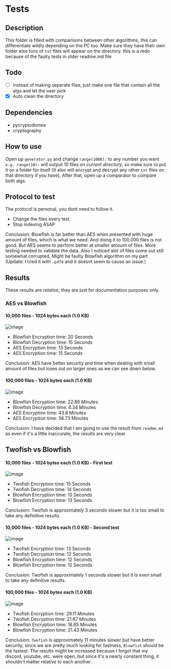 # Tests

## Description
This folder is filled with comparisons between other algorithms, this can differentiate wildly depending on the PC too. Make sure they have their own folder else tons of `txt` files will appear on the directory. this is a redo because of the faulty tests in older readme.md file

## Todo
- [ ] instead of making seperate files, just make one file that contain all the algs and let the user pick
- [X] Auto clean the directory

## Dependencies
- pycryptodomex
- cryptography

## How to use
Open up `generator.py` and change `range(1000):` to any number you want `e.g. range(10):` will output 10 files on *current directory*, so make sure to put it on a folder for itself (It also will encrypt and decrypt any other `txt` files on that directory if you have). After that, open up a comparator to compare both algs.

## Protocol to test
The protocol is personal, you dont need to follow it.
- Change the files every test
- Stop indexing ASAP

Conclusion: Blowfish is far better than AES when presented with huge amount of files, which is what we need. And doing it to 100,000 files is not good. But AES seems to perform better at smaller amount of files. More testing needed to validate the data. Also I noticed alot of files come out still somewhat corrupted, Might be faulty Blowfish algorithm on my part (Update: I tried it with `.pdf`s and it doesnt seem to cause an issue.)

## Results
These results are *relative*, they are just for documentation purposes only.

### AES vs Blowfish
#### 10,000 files - 1024 bytes each (1.0 KB)

![image](https://user-images.githubusercontent.com/94969176/209776179-18ca3f4e-6a71-487a-9327-3531e7c07593.png)

- Blowfish Encryption time: 20 Seconds
- Blowfish Decryption time: 15 Seconds
- AES Encryption time: 13 Seconds
- AES Encryption time: 15 Seconds

Conclusion: AES have better security and time when dealing with small amount of files but loses out on larger ones as we can see down below.

#### 100,000 files - 1024 bytes each (1.0 KB)

![image](https://user-images.githubusercontent.com/94969176/209466151-4c896bfd-4be4-496c-9e77-56a618f2817a.png)

- Blowfish Encryption time: 22.86 Minutes
- Blowfish Decryption time: 4.34 Minutes
- AES Encryption time: 43.8 Minutes
- AES Encryption time: 36.73 Minutes

Conclusion: I have decided that I am going to use the result from `readme.md` as even if it's a little inaccurate, the results are very clear

## Twofish vs Blowfish

#### 10,000 files -  1024 bytes each (1.0 KB) - First test

![image](https://user-images.githubusercontent.com/94969176/209753715-db48e3d8-f7e0-4ed5-86a5-6a46d984730a.png)

- Twofish Encryption time: 15 Seconds
- Twofish Decryption time: 14 Seconds
- Blowfish Encryption time: 13 Seconds
- Blowfish Encryption time: 13 Seconds

Conclusion: Twofish is approximately 3 seconds slower but it is too small to take any definitive results.

#### 10,000 files -  1024 bytes each (1.0 KB) - Second test

![image](https://user-images.githubusercontent.com/94969176/209754315-45a9b67c-cb79-43a9-ac64-94e79a209c7b.png)

- Twofish Encryption time: 13 Seconds
- Twofish Decryption time: 12 Seconds
- Blowfish Encryption time: 12 Seconds
- Blowfish Encryption time: 12 Seconds

Conclusion: Twofish is approximately 1 seconds slower but it is even small to take any definitive results.

#### 100,000 files -  1024 bytes each (1.0 KB)

![image](https://user-images.githubusercontent.com/94969176/209772987-3ccd3c08-5ff8-4272-9914-bcc1f33b7c9d.png)

- Twofish Encryption time: 29.11 Minutes
- Twofish Decryption time: 21.67 Minutes
- Blowfish Encryption time: 18.65 Minutes
- Blowfish Encryption time: 21.43 Minutes

Conclusion: `Twofish` is approximately 11 minutes slower but have better security, since we are pretty much looking for fastness, `Blowfish` should be the fastest. The results might be increased because I forgot that my discord, youtube, etc. were open, but since it's a nearly constant thing, it shouldn't matter relative to each another.
